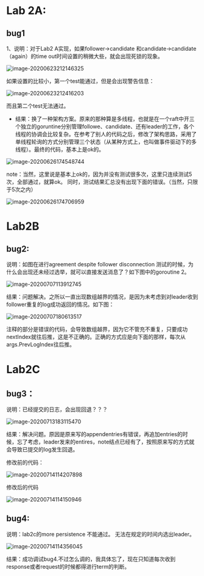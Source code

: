 # Lab 2A:



## bug1

1、说明：对于Lab2 A实现，如果follower->candidate 和candidate->candidate（again）的time out时间设置的稍微大些，就会出现死锁的现象。

![image-20200623212146325](D:\Typora\data_img\image-20200623212146325.png)

如果设置的比较小，第一个test能通过，但是会出现警告信息：

![image-20200623212416203](D:\Typora\data_img\image-20200623212416203.png)

而且第二个test无法通过。



- 结果：换了一种架构方案。原来的那种算是多线程，也就是在一个raft中开三个独立的goruntine分别管理followe、candidate、还有leader的工作，各个线程的协调会比较复杂。在参考了别人的代码之后，修改了架构思路，采用了单线程轮询的方式分别管理三个状态（从某种方式上，也叫做事件驱动下的多线程）。最终的代码，基本上是ok的。

![image-20200626174548744](D:\Typora\data_img\image-20200626174548744.png)

note：当然，这里说是基本上ok的，因为并没有测试很多次，这里只连续测试5次，全部通过，就算ok。 同时，测试结果汇总没有出现下面的错误。（当然，只限于5次之内）

![image-20200626174706959](D:\Typora\data_img\image-20200626174706959.png)



# Lab2B

## bug2:

说明：如图在进行agreement despite follower disconnection 测试的时候，为什么会出现还未经过选举，就可以直接发送消息了？如下图中的goroutine 2。

![image-20200707113912745](D:\Typora\data_img\image-20200707113912745.png)

结果：问题解决。之所以一直出现数组越界的情况，是因为未考虑到对leader收到follower重复的log成功返回的情况。如下图：

![image-20200707180613517](D:\Typora\data_img\image-20200707180613517.png)

注释的部分是错误的代码，会导致数组越界，因为它不管充不重复，只要成功nextIndex就往后推，这是不正确的。正确的方式应是向下面的那样，每次从args.PrevLogIndex往后推。



# Lab2C

## bug3：

说明：已经提交的日志，会出现回退？？？

![image-20200713183115470](D:\Typora\data_img\image-20200713183115470.png)



结果：解决问题。原因是原来写的appendentries有错误，再追加entries的时候，忘了考虑，leader发来的entires，note结点已经有了，按照原来写的方式就会导致已提交的log发生回退。

修改前的代码：

![image-20200714114207898](D:\Typora\data_img\image-20200714114207898.png)

修改后的代码

![image-20200714114150946](D:\Typora\data_img\image-20200714114150946.png)



## bug4:

说明：lab2c的more persistence 不能通过。 无法在规定的时间内选出leader。

![image-20200714114356045](D:\Typora\data_img\image-20200714114356045.png)

结果：成功调试bug4.不过怎么调的，我具体忘了，现在只知道每次收到response或者request的时候都得进行term的判断。